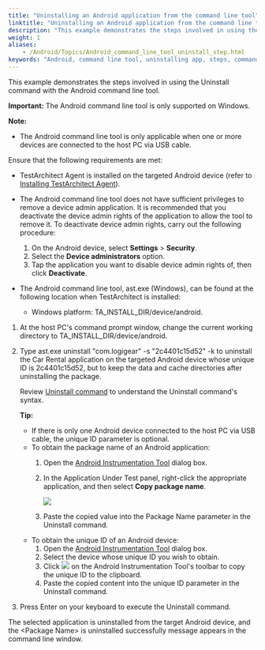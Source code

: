 ```yaml
--- 
title: "Uninstalling an Android application from the command line tool"
linktitle: "Uninstalling an Android application from the command line tool"
description: "This example demonstrates the steps involved in using the Uninstall command with the Android command line tool."
weight: 1
aliases: 
    - /Android/Topics/Android_command_line_tool_uninstall_step.html
keywords: "Android, command line tool, uninstalling app, steps, command line tool, Android, uninstalling app, steps, uninstalling, Android command line tool, steps"
---
```


This example demonstrates the steps involved in using the Uninstall command with the Android command line tool.

**Important:** The Android command line tool is only supported on Windows.

**Note:**

-   The Android command line tool is only applicable when one or more devices are connected to the host PC via USB cable.

Ensure that the following requirements are met:

-   TestArchitect Agent is installed on the targeted Android device \(refer to [Installing TestArchitect Agent](/Android/Topics/Installing_TA_agent.html)\).
-   The Android command line tool does not have sufficient privileges to remove a device admin application. It is recommended that you deactivate the device admin rights of the application to allow the tool to remove it. To deactivate device admin rights, carry out the following procedure:

    1.  On the Android device, select **Settings** \> **Security**.
    2.  Select the **Device administrators** option.
    3.  Tap the application you want to disable device admin rights of, then click **Deactivate**.
-   The Android command line tool, ast.exe \(Windows\), can be found at the following location when TestArchitect is installed:

    -   Windows platform: TA\_INSTALL\_DIR/device/android.

1.  At the host PC's command prompt window, change the current working directory to TA\_INSTALL\_DIR/device/android.

2.  Type ast.exe uninstall "com.logigear" -s "2c4401c15d52" -k to uninstall the Car Rental application on the targeted Android device whose unique ID is 2c4401c15d52, but to keep the data and cache directories after uninstalling the package.

    Review [Uninstall command](/Android/Topics/Android_command_line_tool_uninstall.html#p_sxr_4t2_5l) to understand the Uninstall command's syntax.

    **Tip:**

    -   If there is only one Android device connected to the host PC via USB cable, the unique ID parameter is optional.
    -   To obtain the package name of an Android application:
        1.  Open the [Android Instrumentation Tool](/reuse/../Android/Topics/Android_Instrumentation_tool.html) dialog box.
        2.  In the Application Under Test panel, right-click the appropriate application, and then select **Copy package name**.

            ![](/images/Android/Images/Android_copy_package_name.png)

        3.  Paste the copied value into the Package Name parameter in the Uninstall command.
    -   To obtain the unique ID of an Android device:
        1.  Open the [Android Instrumentation Tool](/reuse/../Android/Topics/Android_Instrumentation_tool.html) dialog box.
        2.  Select the device whose unique ID you wish to obtain.
        3.  Click ![](/images/Android/Images/android_copy_ID.png) on the Android Instrumentation Tool's toolbar to copy the unique ID to the clipboard.
        4.  Paste the copied content into the unique ID parameter in the Uninstall command.
3.  Press Enter on your keyboard to execute the Uninstall command.


The selected application is uninstalled from the target Android device, and the <Package Name\> is uninstalled successfully message appears in the command line window.


